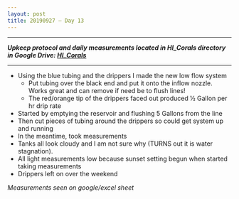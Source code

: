 ```yaml
---
layout: post
title: 20190927 – Day 13
---
```


---
***Upkeep protocol and daily measurements located in HI_Corals directory in Google Drive: [HI_Corals](https://drive.google.com/drive/u/1/folders/1Dxil5Lj1ynvuIuGDWx9_AyqkdplIcCZQ)***

---

- Using the blue tubing and the drippers I made the new low flow system  
    - Put tubing over the black end and put it onto the inflow nozzle. Works great and can remove if need be to flush lines!  
    - The red/orange tip of the drippers faced out produced ½ Gallon per hr drip rate  
- Started by emptying the reservoir and flushing 5 Gallons from the line  
- Then cut pieces of tubing around the drippers so could get system up and running  
- In the meantime, took measurements  
- Tanks all look cloudy and I am not sure why (TURNS out it is water stagnation).  
- All light measurements low because sunset setting begun when started taking measurements  
- Drippers left on over the weekend


*Measurements seen on google/excel sheet*
